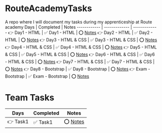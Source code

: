 # RouteAcademyTasks
A repo where I will document my tasks during my apprenticeship at Route academy 
Days | Completed | Notes
------------ | ------------- | -------------
👉 Day1 - HTML | ✅ Day1 - HTML | ⭕️ [Notes](https://github.com/RaheemAmer/RouteAcademyTasks/blob/main/Day1)
👉 Day2 - HTML | ✅ Day2 - HTML | ⭕️ [Notes](https://github.com/RaheemAmer/RouteAcademyTasks/blob/main/Day2)
👉 Day3 - HTML & CSS | ✅ Day3 - HTML & CSS | ⭕️ [Notes](https://github.com/RaheemAmer/RouteAcademyTasks/blob/main/Day3)
👉 Day4 - HTML & CSS | ✅ Day4 - HTML & CSS | ⭕️ [Notes](https://github.com/RaheemAmer/RouteAcademyTasks/blob/main/Day4)
👉 Day5 - HTML & CSS | ✅ Day5 - HTML & CSS | ⭕️ [Notes](https://github.com/RaheemAmer/RouteAcademyTasks/blob/main/Day5)
👉 Day6 - HTML & CSS | ✅ Day6 - HTML & CSS | ⭕️ [Notes](https://github.com/RaheemAmer/RouteAcademyTasks/blob/main/Day6)
👉 Day7 - HTML & CSS | ✅ Day7 - HTML & CSS | ⭕️ [Notes](https://github.com/RaheemAmer/RouteAcademyTasks/blob/main/Day7)
👉 Day8 - Bootstrap | ✅ Day8 - Bootstrap | ⭕️ [Notes](https://github.com/RaheemAmer/RouteAcademyTasks/blob/main/Day8)
👉 Exam - Bootstrap | ✅ Exam - Bootstrap | ⭕️ [Notes](https://github.com/RaheemAmer/RouteAcademyTasks/blob/main/Exam)

# Team Tasks
Days | Completed | Notes
------------ | ------------- | -------------
👉 Task1 | ✅ Task1 | ⭕️ [Notes](https://github.com/RaheemAmer/Blood-Bank-Management-Project/blob/main/Task1.md)
